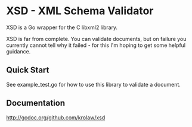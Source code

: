 # XSD - XML Schema Validator 

XSD is a Go wrapper for the C libxml2 library.

XSD is far from complete.  You can validate documents, but on failure you currently
cannot tell why it failed - for this I'm hoping to get some helpful guidance.

## Quick Start

See example_test.go for how to use this library to validate a document.

## Documentation

http://godoc.org/github.com/krolaw/xsd